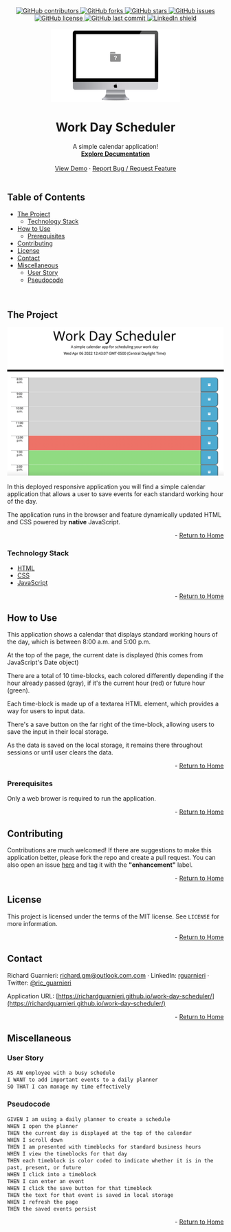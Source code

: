 <!-- This template was created following The Markdown Guide - https://www.markdownguide.org/ -->

<!-- If you are editing this README.md on VS Code, please highlight and replace the following keywords enclosed in backticks (``) using:
* MacOS: CMD + Shift + L
* Windows: CRTL + Shift + L

GitHub Username: `richardguarnieri`
GitHub Repository: `work-day-scheduler`
Your Name: `Richard Guarnieri`
Email: `richard.gm@outlook.com`
LinkedIn Username: `rguarnieri`
Twitter Username: `ric_guarnieri`
-->

<div id="home"><div> 

<!-- Badges / Shields -->
<!-- These were created using https://shields.io/ - feel free to replace / create yours by modifying links below: -->

<div align="center">
    <a href="https://github.com/richardguarnieri/work-day-scheduler/graphs/contributors">
        <img alt="GitHub contributors" src="https://img.shields.io/github/contributors/richardguarnieri/work-day-scheduler?style=for-the-badge">
    <a>
     <a href="https://github.com/richardguarnieri/work-day-scheduler/network/members">
        <img alt="GitHub forks" src="https://img.shields.io/github/forks/richardguarnieri/work-day-scheduler?style=for-the-badge">
    <a>
     <a href="https://github.com/richardguarnieri/work-day-scheduler/stargazers">
        <img alt="GitHub stars" src="https://img.shields.io/github/stars/richardguarnieri/work-day-scheduler?style=for-the-badge">
    <a>
     <a href="https://github.com/richardguarnieri/work-day-scheduler/issues">
        <img alt="GitHub issues" src="https://img.shields.io/github/issues/richardguarnieri/work-day-scheduler?style=for-the-badge">
    <a>
     <a href="https://github.com/richardguarnieri/work-day-scheduler/blob/main/LICENSE">
        <img alt="GitHub license" src="https://img.shields.io/github/license/richardguarnieri/work-day-scheduler?label=license&style=for-the-badge">
    <a>
     <a href="https://github.com/richardguarnieri/work-day-scheduler/commits/main">
        <img alt="GitHub last commit" src="https://img.shields.io/github/last-commit/richardguarnieri/work-day-scheduler?style=for-the-badge">
    <a>
    <a href="https://www.linkedin.com/in/rguarnieri/">
        <img alt="LinkedIn shield" src="https://img.shields.io/badge/-LinkedIn-black.svg?style=for-the-badge&logo=linkedin&colorB=555">
    <a>
</div>
<br>


<!-- Header -->

<div align="center">
    <a href="https://github.com/richardguarnieri/work-day-scheduler">
        <img src="./img/logo.png" alt="Logo" width="300" height="auto">
    </a>
    <h1 align="center">Work Day Scheduler</h1>
    <div>
        A simple calendar application!
        <br>
        <a href="https://github.com/richardguarnieri/work-day-scheduler">
            <strong>Explore Documentation</strong>
        </a>
        <br>
        <br>
        <a href="https://github.com/richardguarnieri/work-day-scheduler">View Demo</a>
        ·
        <a href="https://github.com/richardguarnieri/work-day-scheduler/issues">Report Bug / Request Feature</a>
    </div>
</div>
<br>


<!-- Table of Contents -->
## Table of Contents

* [The Project](#the-project)
    * [Technology Stack](#technology-stack)
* [How to Use](#how-to-use)
    * [Prerequisites](#prerequisites)
* [Contributing](#contributing)
* [License](#license)
* [Contact](#handshake-contact)
* [Miscellaneous](#miscellaneous)
    * [User Story](#user-story)
    * [Pseudocode](#pseudocode)
<br>


<!-- The Project -->
## The Project

[![Application Image][application-image]](https://richardguarnieri.github.io/work-day-scheduler/)

In this deployed responsive application you will find a simple calendar application that allows a user to save events for each standard working hour of the day.

The application runs in the browser and feature dynamically updated HTML and CSS powered by **native** JavaScript.


<p align="right"> - <a href="#home">Return to Home</a></p>

### Technology Stack

* [HTML](https://html.spec.whatwg.org/)
* [CSS](https://www.w3.org/TR/CSS/#css)
* [JavaScript](https://www.ecma-international.org/publications-and-standards/standards/ecma-262/)

<p align="right"> - <a href="#home">Return to Home</a></p>


<!-- How to Use -->
## How to Use

This application shows a calendar that displays standard working hours of the day, which is between 8:00 a.m. and 5:00 p.m.

At the top of the page, the current date is displayed (this comes from JavaScript's Date object)

There are a total of 10 time-blocks, each colored differently depending if the hour already passed (gray), if it's the current hour (red) or future hour (green).

Each time-block is made up of a textarea HTML element, which provides a way for users to input data.

There's a save button on the far right of the time-block, allowing users to save the input in their local storage.

As the data is saved on the local storage, it remains there throughout sessions or until user clears the data.

<p align="right"> - <a href="#home">Return to Home</a></p>

### Prerequisites

Only a web brower is required to run the application.

<p align="right"> - <a href="#home">Return to Home</a></p>


<!-- Contribuiting -->
## Contributing

Contributions are much welcomed! If there are suggestions to make this application better, please fork the repo and create a pull request. You can also open an issue [here](https://img.shields.io/github/issues/richardguarnieri/work-day-scheduler?style=for-the-badge) and tag it with the **"enhancement"** label.

<p align="right"> - <a href="#home">Return to Home</a></p>


<!-- License -->
## License

This project is licensed under the terms of the MIT license. See `LICENSE` for more information.

<p align="right"> - <a href="#home">Return to Home</a></p>


<!-- Contact -->
## Contact

Richard Guarnieri: richard.gm@outlook.com.com · LinkedIn: [rguarnieri](https://linkedin.com/in/rguarnieri) · Twitter: [@ric_guarnieri](https://twitter.com/ric_guarnieri)

Application URL: [https://richardguarnieri.github.io/work-day-scheduler/](https://richardguarnieri.github.io/work-day-scheduler/)

<p align="right"> - <a href="#home">Return to Home</a></p>


<!-- Miscellaneous -->
## Miscellaneous
### User Story
```
AS AN employee with a busy schedule
I WANT to add important events to a daily planner
SO THAT I can manage my time effectively
```
### Pseudocode
```
GIVEN I am using a daily planner to create a schedule
WHEN I open the planner
THEN the current day is displayed at the top of the calendar
WHEN I scroll down
THEN I am presented with timeblocks for standard business hours
WHEN I view the timeblocks for that day
THEN each timeblock is color coded to indicate whether it is in the past, present, or future
WHEN I click into a timeblock
THEN I can enter an event
WHEN I click the save button for that timeblock
THEN the text for that event is saved in local storage
WHEN I refresh the page
THEN the saved events persist
```

<p align="right"> - <a href="#home">Return to Home</a></p>


<!-- References, Links and Images -->
<!-- Badges / Shields Styles -->
[github-contributors-shield]: https://img.shields.io/github/contributors/richardguarnieri/work-day-scheduler?style=for-the-badge
[github-forks-shield]: https://img.shields.io/github/forks/richardguarnieri/work-day-scheduler?style=for-the-badge
[github-stars-shield]: https://img.shields.io/github/stars/richardguarnieri/work-day-scheduler?style=for-the-badge
[github-issues-shield]: https://img.shields.io/github/issues/richardguarnieri/work-day-scheduler?style=for-the-badge
[github-license-shield]: https://img.shields.io/github/license/richardguarnieri/work-day-scheduler?style=for-the-badge
[github-last-commit-shield]: https://img.shields.io/github/last-commit/richardguarnieri/work-day-scheduler?style=for-the-badge
[linkedin-shield]: https://img.shields.io/badge/-LinkedIn-black.svg?style=for-the-badge&logo=linkedin&colorB=555


<!-- Badges / Shields URL -->
[github-contributors-url]: https://github.com/richardguarnieri/work-day-scheduler/graphs/contributors
[github-forks-url]: https://github.com/richardguarnieri/work-day-scheduler/network/members
[github-stars-url]: https://github.com/richardguarnieri/work-day-scheduler/stargazers
[github-issues-url]: https://github.com/richardguarnieri/work-day-scheduler/issues
[github-license-url]: https://github.com/richardguarnieri/work-day-scheduler/blob/main/LICENSE
[linkedin-url]: https://linkedin.com/in/rguarnieri


<!-- Other URLs -->
[application-image]: ./img/app-image.png